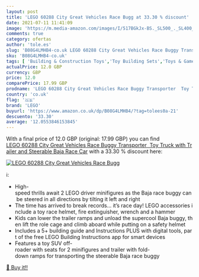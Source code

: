 ```yaml
---
layout: post
title: 'LEGO 60288 City Great Vehicles Race Bugg at 33.30 % discount'
date: 2021-07-11 11:41:09
image: 'https://m.media-amazon.com/images/I/517BGkJx-BS._SL500_._SL400_.jpg'
comments: true
category: ofertas
author: 'tole.es'
slug: 'B08G4LMHB4-co.uk LEGO 60288 City Great Vehicles Race Buggy Transporter...'
sku: 'B08G4LMHB4-co.uk'
tags: [ 'Building & Construction Toys','Toy Building Sets','Toys & Games','Toys Store','lego', ]
actualPrice: 12.0 GBP
currency: GBP
price: 12.0
comparePrice: 17.99 GBP
prodname: 'LEGO 60288 City Great Vehicles Race Buggy Transporter  Toy Truck with Trailer and Steerable Baja Race Car'
country: 'co.uk'
flag: '🇬🇧'
brand: 'LEGO'
buyurl: 'https://www.amazon.co.uk/dp/B08G4LMHB4/?tag=tolees0a-21'
descuento: '33.30'
average: '12.0553846153845'
---
```


With a final price of 12.0 GBP (original: 17.99 GBP) you can find [LEGO 60288 City Great Vehicles Race Buggy Transporter  Toy Truck with Trailer and Steerable Baja Race Car](https://www.amazon.co.uk/dp/B08G4LMHB4/?tag=tolees0a-21) with a  33.30 % discount here:

[![LEGO 60288 City Great Vehicles Race Bugg](https://m.media-amazon.com/images/I/517BGkJx-BS._SL500_._SL400_.jpg)](https://www.amazon.co.uk/dp/B08G4LMHB4/?tag=tolees0a-21)

ℹ️:

- High-speed thrills await 2 LEGO driver minifigures as the Baja race buggy can be steered in all directions by tilting it left and right
- The time has arrived to break records... it’s race day! LEGO accessories include a toy race helmet, fire extinguisher, wrench and a hammer
- Kids can lower the trailer ramps and unload the supercool Baja buggy, then lift the role cage and climb aboard while putting on a safety helmet
- Includes a 5+ building guide and Instructions PLUS with digital tools, part of the free LEGO Building Instructions app for smart devices
- Features a toy SUV off-roader with seats for 2 minifigures and trailer with fold-down ramps for transporting the steerable Baja race buggy

[🛒 Buy it!!](https://www.amazon.co.uk/dp/B08G4LMHB4/?tag=tolees0a-21)
